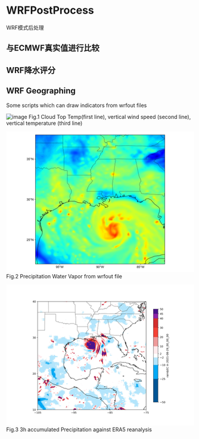 # WRFPostProcess
WRF模式后处理

## 与ECMWF真实值进行比较

## WRF降水评分

## WRF Geographing
Some scripts which can draw indicators from wrfout files

![image](ExampleFigure/ctt_vert_wspd_temp_subplot_all_solution_0.png?raw=true)
Fig.1 Cloud Top Temp(first line), vertical wind speed (second line), vertical temperature (third line)

![image](ExampleFigure/pw_wrfout_d01_2021-08-29_00_00_00_timeidx_000.png)
Fig.2 Precipitation Water Vapor from wrfout file

![image](ExampleFigure/rain&EC_wrfout_d01_2021-08-29_00_00_00_timeidx_003.jpg)
Fig.3 3h accumulated Precipitation against ERA5 reanalysis
